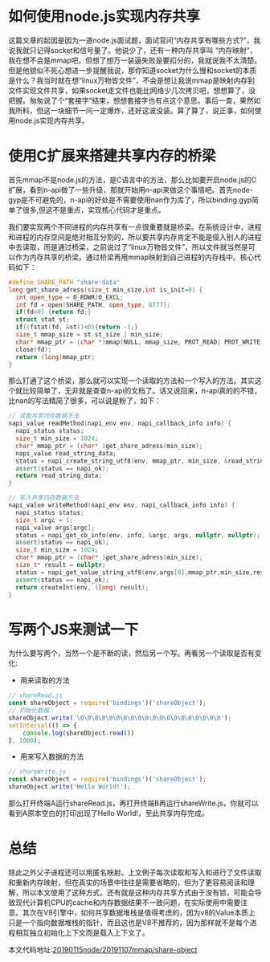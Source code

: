 # 如何使用node.js实现内存共享
这篇文章的起因是因为一道node.js面试题，面试官问“内存共享有哪些方式?”，我说我就只记得socket和信号量了。他说少了，还有一种内存共享叫 “内存映射”，我在想不会是mmap吧。但想了想万一装逼失败是要扣分的，我就说我不太清楚。但是他貌似不死心想进一步提醒我说，那你知道socket为什么慢和socket的本质是什么？我当时就在想“linux万物皆文件”，不会是想让我说mmap是映射内存到文件实现文件共享，如果socket走文件也能比网络少几次拷贝吧，想想算了，没把握。匆匆说了个“套接字”结束，想想套接字也有点这个意思。事后一查，果然如我所料，但这一块细节一问一定爆炸，还好这波没装。算了算了，说正事，如何使用node.js实现内存共享。

# 使用C扩展来搭建共享内存的桥梁
首先mmap不是node.js的方法，是C语言中的方法，那么比如要开启node.js的C扩展，看到n-api做了一些升级，那就开始用n-api来做这个事情吧。首先node-gyp是不可避免的，n-api的好处是不需要使用nan作为库了，所以binding.gyp简单了很多,但这不是重点，实现核心代码才是重点。

我们要实现两个不同进程的内存共享有一点很重要就是桥梁。在系统设计中，进程和进程的内存空间是绝对相互分割的，所以要共享内存肯定不能是侵入别人的进程中去读取，而是通过桥梁，之前说过了“linux万物皆文件”，所以文件就当然是可以作为内存共享的桥梁。通过桥梁再用mmap映射到自己进程的内存栈中。核心代码如下：
```cpp
#define SHARE_PATH "share-data"
long get_share_adress(size_t min_size,int is_init=0) {
  int open_type = O_RDWR|O_EXCL;
  int fd = open(SHARE_PATH, open_type, 0777);
  if(fd<0) {return fd;}
  struct stat st;
  if((fstat(fd, &st))<0){return -1;}
  size_t mmap_size = st.st_size | min_size;
  char* mmap_ptr = (char *)mmap(NULL, mmap_size, PROT_READ| PROT_WRITE, MAP_SHARED, fd, 0);
  close(fd);
  return (long)mmap_ptr;
}
```
那么打通了这个桥梁，那么就可以实现一个读取的方法和一个写入的方法。其实这个就比较简单了，无非就是查查n-api的文档了。话又说回来，n-api真的的不错，比nan的写法精简了很多，可以说是粉了，如下：

```cpp
// 读取共享内存数据方法
napi_value readMethod(napi_env env, napi_callback_info info) {
  napi_status status;
  size_t min_size = 1024;
  char* mmap_ptr = (char* )get_share_adress(min_size);
  napi_value read_string_data;
  status = napi_create_string_utf8(env, mmap_ptr, min_size, &read_string_data);
  assert(status == napi_ok);
  return read_string_data;
}
```
```cpp
// 写入共享内存数据方法
napi_value writeMethod(napi_env env, napi_callback_info info) {
  napi_status status;
  size_t argc = 1;
  napi_value args[argc];
  status = napi_get_cb_info(env, info, &argc, args, nullptr, nullptr);
  assert(status == napi_ok);
  size_t min_size = 1024;
  char* mmap_ptr = (char* )get_share_adress(min_size);
  size_t* result = nullptr;
  status = napi_get_value_string_utf8(env,args[0],mmap_ptr,min_size,result);
  assert(status == napi_ok);
  return createInt(env, (long) result);
}
```

# 写两个JS来测试一下
为什么要写两个，当然一个是不断的读，然后另一个写。再看另一个读取是否有变化:
* 用来读取的方法
```js
// shareRead.js
const shareObject = require('bindings')('shareObject');
// 初始化数据
shareObject.write('\0\0\0\0\0\0\0\0\0\0\0\0\0\0\0\0\0\0\0\0');
setInterval(() => {
    console.log(shareObject.read())
}, 1000);
```
* 用来写入数据的方法
```js
// shareWrite.js
const shareObject = require('bindings')('shareObject');
shareObject.write('Hello World!');
```
那么打开终端A运行shareRead.js，再打开终端B再运行shareWrite.js，你就可以看到A原本空白的打印出现了Hello World!，至此共享内存完成。

# 总结
除此之外父子进程还可以用匿名映射。上文例子每次读取和写入和进行了文件读取和重新内存映射，但在真实的场景中往往是需要省略的，但为了更容易阅读和理解，所以本文使用了这种方式。还有就是这种内存共享方式由于没有锁，可能会导致现代计算机CPU的cache和内存数据结果不一致问题，在实际使用中需要注意。其次在V8引擎中，如何共享数据堆栈是值得考虑的，因为v8的Value本质上只是一个指向数据堆栈的指针，而且这也是V8不推荐的，因为那样就不是每个进程相互独立初始化上下文而是载入上下文了。

本文代码地址:[20190115node/20191107mmap/share-object](https://github.com/zy445566/myBlog/blob/master/20190115node/20191107mmap/share-object)